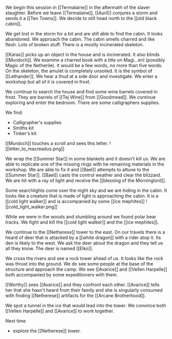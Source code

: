 We begin this session in [[Termalaine]] in the aftermath of the slaver slaughter. Before we leave [[Termalaine]],  [[Auril]] conjures a storm and sends it a [[Ten Towns]]. We decide to still head north to the [[old black cabin]].

We get lost in the storm for a bit and are still able to find the cabin. It looks abandoned. We approach the cabin. The cabin smells charred and like flesh. Lots of broken stuff. There is a mostly incinerated skeleton.

[[Karas]] picks up an object in the house and is incinerated. It also blinds [[Murdoch]]. We examine a charred book with a title on Magi...eril (possibly Magic of the Netherile). It would be a few words, no more than five words. On the skeleton, the amulet is completely unsoiled. It is the symbol of [[Lethander]]. We hear a thud at a side door and investigate. We enter a workshop but all of it is covered in frost.

We continue to search the house and find some wine barrels covered in frost. They are barrels of [[Tej Wine]] from [[Goodmead]]. We continue exploring and enter the bedroom. There are some calligraphers supplies.

We find:
- Calligrapher's supplies
- Smiths kit
- Tinker's kit

[[Murdoch]] touches a scroll and sees this letter.
![[letter_to_macreadus.png]]

We wrap the [[Summer Star]] in some blankets and it doesn't kill us. We are able to replicate one of the missing rings with he remaining materials in the workshop. We are able to fix it and [[Bael]] attempts to attune to the [[Summer Star]]. [[Bael]] casts the control weather and clear the blizzard. We are hit with a ray of light and receive the [[blessing of the Morninglord]].

Some searchlights come over the night sky and we are hiding in the cabin. It looks like a creature that is made of light is approaching the cabin. It is a [[cold light walker]] and is accompanied by some [[ice mephites]]
![[cold_light_walker.png]]

While we were in the woods and stumbling around we found polar bear tracks. We fight and kill the [[cold light walker]] and the [[ice mephites]].

We continue to the [[Netherese]] tower to the east. On our travels there is a heard of deer that is attacked by a [[white dragon]] with a rider atop it. Its den is likely to the west. We ask the deer about the dragon and they tell us all they know. The deer is named [[Elko]].

We cross the rivers and see a rock tower ahead of us. It looks like the rock was thrust into the ground. We do see some people at the base of the structure and approach the camp. We see [[Avarice]] and [[Vellen Harpelle]] both accompanied by some expeditioners with them.

[[Worthy]] sees [[Avarice]] and they confront each other. [[Avarice]] tells her that she hasn't heard from their family and she is singularly consumed with finding [[Netherese]] artifacts for the [[Arcane Brotherhood]].

We spot a tunnel in the ice that would lead into the tower. We convince both [[Vellen Harpelle]] and [[Avarice]] to work together.

Next time
- explore the [[Netherese]] tower.